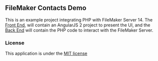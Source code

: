 ## FileMaker Contacts Demo

This is an example project integrating PHP with FileMaker Server 14. The [Front End](frontend), will contain an AngularJS 2 project to present the UI, and the [Back End](backend) will contain the PHP code to interact with the FileMaker Server.

### License

This application is under the [MIT license](http://opensource.org/licenses/MIT)
